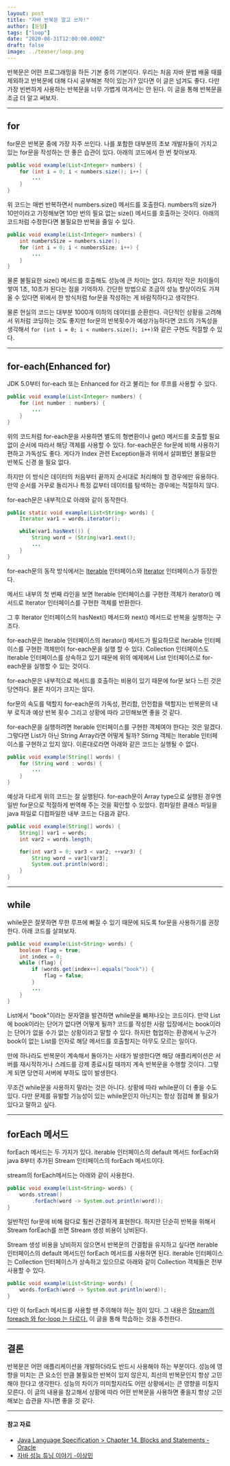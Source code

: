 ```yaml
---
layout: post  
title: "자바 반복문 알고 쓰자!"  
author: [둔덩]
tags: ["loop"]
date: "2020-08-31T12:00:00.000Z"
draft: false
image: ../teaser/loop.png
---
```


반복문은 어떤 프로그래밍을 하든 기본 중의 기본이다. 우리는 처음 자바 문법 배울 때를 제외하고 반복문에 대해 다시 공부해본 적이 있는가? 있다면 이 글은 넘겨도 좋다. 다만 가장 빈번하게 사용하는 반복문을 너무 가볍게 여겨서는 안 된다. 이 글을 통해 반복문을 조금 더 알고 써보자.

---

## for

for문은 반복문 중에 가장 자주 쓰인다. 나를 포함한 대부분의 초보 개발자들이 가지고 있는 for문을 작성하는 안 좋은 습관이 있다. 아래의 코드에서 한 번 찾아보자.

```java
public void example(List<Integer> numbers) {
    for (int i = 0; i < numbers.size(); i++) {
        ...
    }
}
```

위 코드는 매번 반복하면서 numbers.size() 메서드를 호출한다. numbers의 size가 10만이라고 가정해보면 10만 번의 필요 없는 size() 메서드를 호출하는 것이다. 아래의 코드처럼 수정한다면 불필요한 반복을 줄일 수 있다.

```java
public void example(List<Integer> numbers) {
    int numbersSize = numbers.size();
    for (int i = 0; i < numbersSize; i++) {
        ...
    }
}
```

물론 불필요한 size() 메서드를 호출해도 성능에 큰 차이는 없다. 하지만 작은 차이들이 쌓여 1초, 10초가 된다는 점을 기억하자. 간단한 방법으로 조금의 성능 향상이라도 가져올 수 있다면 위에서 한 방식처럼 for문을 작성하는 게 바람직하다고 생각한다.

물론 현실의 코드는 대부분 1000개 이하의 데이터를 순환한다. 극단적인 상황을 고려해서 위처럼 코딩하는 것도 좋지만 for문의 반복횟수가 예상가능하다면 코드의 가독성을 생각해서 `for (int i = 0; i < numbers.size(); i++)`와 같은 구현도 적절할 수 있다.

---

## for-each(Enhanced for)

JDK 5.0부터 for-each 또는 Enhanced for 라고 불리는 for 루프를 사용할 수 있다.

```java
public void example(List<Integer> numbers) {
    for (int number : numbers) {
        ...
    }
}
```

위의 코드처럼 for-each문을 사용하면 별도의 형변환이나 get() 메서드를 호출할 필요 없이 순서에 따라서 해당 객체를 사용할 수 있다. for-each문은 for문에 비해 사용하기 편하고 가독성도 좋다. 게다가 Index 관련 Exception들과 위에서 살펴봤던 불필요한 반복도 신경 쓸 필요 없다.

하지만 이 방식은 데이터의 처음부터 끝까지 순서대로 처리해야 할 경우에만 유용하다. 만약 순서를 거꾸로 돌리거나 특정 값부터 데이터를 탐색하는 경우에는 적절하지 않다.

for-each문은 내부적으로 아래와 같이 동작한다.

```java
public static void example(List<String> words) {
    Iterator var1 = words.iterator();

    while(var1.hasNext()) {
        String word = (String)var1.next();
        ...
    }
}
```

for-each문의 동작 방식에서는 [Iterable](https://docs.oracle.com/javase/8/docs/api/java/lang/Iterable.html) 인터페이스와 [Iterator](https://docs.oracle.com/javase/8/docs/api/java/util/Iterator.html) 인터페이스가 등장한다.

메서드 내부의 첫 번째 라인을 보면 Iterable 인터페이스를 구현한 객체가 iterator() 메서드로 Iterator 인터페이스를 구현한 객체를 반환한다.

그 후 Iterator 인터페이스의 hasNext() 메서드와 next() 메서드로 반복을 실행하는 구조다.

for-each문은 Iterable 인터페이스의 iterator() 메서드가 필요하므로 Iterable 인터페이스를 구현한 객체만이 for-each문을 실행 할 수 있다. Collection 인터페이스도 Iterable 인터페이스를 상속하고 있기 때문에 위의 예제에서 List 인터페이스로 for-each문을 실행할 수 있는 것이다.

for-each문은 내부적으로 메서드를 호출하는 비용이 있기 때문에 for문 보다 느린 것은 당연하다. 물론 차이가 크지는 않다.

for문의 속도를 택할지 for-each문의 가독성, 편리함, 안전함을 택할지는 반복문의 내부 로직과 예상 반복 횟수 그리고 상황에 따라 고민해보면 좋을 것 같다.

for-each문을 실행하려면 Iterable 인터페이스를 구현한 객체여야 한다는 것은 알겠다. 그렇다면 List가 아닌 String Array라면 어떻게 될까? Stirng 객체는 Iterable 인터페이스를 구현하고 있지 않다. 이론대로라면 아래와 같은 코드는 실행될 수 없다.

```java
public void example(String[] words) {
    for (String word : words) {
        ...
    }
}
```

예상과 다르게 위의 코드는 잘 실행된다. for-each문이 Array type으로 실행된 경우엔 일반 for문으로 적절하게 번역해 주는 것을 확인할 수 있었다. 컴파일한 클래스 파일을 java 파일로 디컴파일한 내부 코드는 다음과 같다.

```java
public void example(String[] words) {
    String[] var1 = words;
    int var2 = words.length;

    for(int var3 = 0; var3 < var2; ++var3) {
        String word = var1[var3];
        System.out.println(word);
    }
}
```

---

## while

while문은 잘못하면 무한 루프에 빠질 수 있기 때문에 되도록 for문을 사용하기를 권장한다. 아래 코드를 살펴보자.

```java
public void example(List<String> words) {
    boolean flag = true;
    int index = 0;
    while (flag) {
        if (words.get(index++).equals("book")) {
            flag = false;
        }
        ...
    }
}
```

List에서 "book"이라는 문자열을 발견하면 while문을 빠져나오는 코드이다. 만약 List에 book이라는 단어가 없다면 어떻게 될까? 코드를 작성한 사람 입장에서는 book이라는 단어가 없을 수가 없는 상황이라고 말할 수 있다. 하지만 협업하는 환경에서 누군가 book이 없는 List를 인자로 해당 메서드를 호출할지는 아무도 모르는 일이다.

만에 하나라도 반복문이 계속해서 돌아가는 사태가 발생한다면 해당 애플리케이션은 서버를 재시작하거나 스레드를 강제 종료시킬 때까지 계속 반복문을 수행할 것이다. 그렇게 되면 당연히 서버에 부하도 많이 발생한다.

무조건 while문을 사용하지 말라는 것은 아니다. 상황에 따라 while문이 더 좋을 수도 있다. 다만 문제를 유발할 가능성이 있는 while문인지 아닌지는 항상 점검해 볼 필요가 있다고 말하고 싶다.

---

## forEach 메서드

forEach 메서드는 두 가지가 있다. iterable 인터페이스의 default 메서드 forEach와 java 8부터 추가된 Stream 인터페이스의 forEach 메서드이다.


stream의 forEach메서드는 아래와 같이 사용한다.

```java
public void example(List<String> words) {
    words.stream()
        .forEach(word -> System.out.println(word));
}
```

일반적인 for문에 비해 람다로 훨씬 간결하게 표현한다. 하지만 단순히 반복을 위해서 Stream forEach를 쓰면 Stream 생성 비용이 낭비된다. 

Stream 생성 비용을 낭비하지 않으면서 반복문의 간결함을 유지하고 싶다면 iterable 인터페이스의 default 메서드인 forEach 메서드를 사용하면 된다. iterable 인터페이스는 Collection 인터페이스가 상속하고 있으므로 아래와 같이 Collection 객체들은 전부 사용할 수 있다.

```java
public void example(List<String> words) {
    words.forEach(word -> System.out.println(word));
}
```

다만 이 forEach 메서드를 사용할 땐 주의해야 하는 점이 있다. 그 내용은 [Stream의 foreach 와 for-loop 는 다르다.](https://woowacourse.github.io/tecoble/post/2020-05-14-foreach-vs-forloop) 이 글을 통해 학습하는 것을 추천한다.

---

## 결론

반복문은 어떤 애플리케이션을 개발하더라도 반드시 사용해야 하는 부분이다. 성능에 영향을 미치는 큰 요소인 만큼 불필요한 반복이 있지 않은지, 최선의 반복문인지 항상 고민해야 한다고 생각한다. 성능의 차이가 미미할지라도 어떤 상황에서는 큰 영향을 미칠지 모른다. 이 글의 내용을 참고해서 상황에 따라 어떤 반복문을 사용하면 좋을지 항상 고민해보는 습관을 지니면 좋을 것 같다.

---

#### 참고 자료

-   [Java Language Specification > Chapter 14. Blocks and Statements -Oracle](https://docs.oracle.com/javase/specs/jls/se8/html/jls-14.html#jls-14.14)
-   [자바 성능 튜닝 이야기 -이상민](https://book.naver.com/bookdb/book_detail.nhn?bid=7333658)

